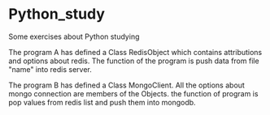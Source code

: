 # Python_study
Some exercises about Python studying

The program A has defined a Class RedisObject which contains attributions and options about redis. The function of the program is push data from file "name" into redis server.

The program B has defined a Class MongoClient. All the options about mongo connection are members of the Objects. the function of program is pop values from redis list and push them into mongodb.
